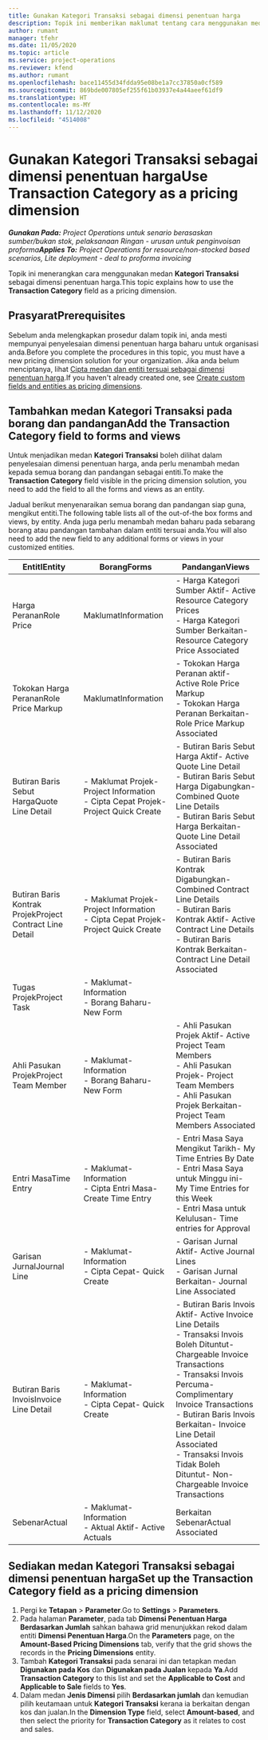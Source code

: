 ```yaml
---
title: Gunakan Kategori Transaksi sebagai dimensi penentuan harga
description: Topik ini memberikan maklumat tentang cara menggunakan medan Kategori Transaksi sebagai dimensi penentuan harga.
author: rumant
manager: tfehr
ms.date: 11/05/2020
ms.topic: article
ms.service: project-operations
ms.reviewer: kfend
ms.author: rumant
ms.openlocfilehash: bace11455d34fdda95e08be1a7cc37850a0cf589
ms.sourcegitcommit: 869bde007805ef255f61b03937e4a44aeef61df9
ms.translationtype: HT
ms.contentlocale: ms-MY
ms.lasthandoff: 11/12/2020
ms.locfileid: "4514008"
---
```

# <a name="use-transaction-category-as-a-pricing-dimension"></a><span data-ttu-id="1e6ea-103">Gunakan Kategori Transaksi sebagai dimensi penentuan harga</span><span class="sxs-lookup"><span data-stu-id="1e6ea-103">Use Transaction Category as a pricing dimension</span></span>


<span data-ttu-id="1e6ea-104">_**Gunakan Pada:** Project Operations untuk senario berasaskan sumber/bukan stok, pelaksanaan Ringan - urusan untuk penginvoisan proforma_</span><span class="sxs-lookup"><span data-stu-id="1e6ea-104">_**Applies To:** Project Operations for resource/non-stocked based scenarios, Lite deployment - deal to proforma invoicing_</span></span>


<span data-ttu-id="1e6ea-105">Topik ini menerangkan cara menggunakan medan **Kategori Transaksi** sebagai dimensi penentuan harga.</span><span class="sxs-lookup"><span data-stu-id="1e6ea-105">This topic explains how to use the **Transaction Category** field as a pricing dimension.</span></span> 

## <a name="prerequisites"></a><span data-ttu-id="1e6ea-106">Prasyarat</span><span class="sxs-lookup"><span data-stu-id="1e6ea-106">Prerequisites</span></span>
<span data-ttu-id="1e6ea-107">Sebelum anda melengkapkan prosedur dalam topik ini, anda mesti mempunyai penyelesaian dimensi penentuan harga baharu untuk organisasi anda.</span><span class="sxs-lookup"><span data-stu-id="1e6ea-107">Before you complete the procedures in this topic, you must have a new pricing dimension solution for your organization.</span></span> <span data-ttu-id="1e6ea-108">Jika anda belum menciptanya, lihat [Cipta medan dan entiti tersuai sebagai dimensi penentuan harga](create-custom-fields-entities-pricing-dimensions.md).</span><span class="sxs-lookup"><span data-stu-id="1e6ea-108">If you haven't already created one, see [Create custom fields and entities as pricing dimensions](create-custom-fields-entities-pricing-dimensions.md).</span></span>

## <a name="add-the-transaction-category-field-to-forms-and-views"></a><span data-ttu-id="1e6ea-109">Tambahkan medan Kategori Transaksi pada borang dan pandangan</span><span class="sxs-lookup"><span data-stu-id="1e6ea-109">Add the Transaction Category field to forms and views</span></span>
<span data-ttu-id="1e6ea-110">Untuk menjadikan medan **Kategori Transaksi** boleh dilihat dalam penyelesaian dimensi penentuan harga, anda perlu menambah medan kepada semua borang dan pandangan sebagai entiti.</span><span class="sxs-lookup"><span data-stu-id="1e6ea-110">To make the **Transaction Category** field visible in the pricing dimension solution, you need to add the field to all the forms and views as an entity.</span></span>

<span data-ttu-id="1e6ea-111">Jadual berikut menyenaraikan semua borang dan pandangan siap guna, mengikut entiti.</span><span class="sxs-lookup"><span data-stu-id="1e6ea-111">The following table lists all of the out-of-the box forms and views, by entity.</span></span> <span data-ttu-id="1e6ea-112">Anda juga perlu menambah medan baharu pada sebarang borang atau pandangan tambahan dalam entiti tersuai anda.</span><span class="sxs-lookup"><span data-stu-id="1e6ea-112">You will also need to add the new field to any additional forms or views in your customized entities.</span></span>

|  <span data-ttu-id="1e6ea-113">EntitI</span><span class="sxs-lookup"><span data-stu-id="1e6ea-113">Entity</span></span>        | <span data-ttu-id="1e6ea-114">Borang</span><span class="sxs-lookup"><span data-stu-id="1e6ea-114">Forms</span></span>     |<span data-ttu-id="1e6ea-115">Pandangan</span><span class="sxs-lookup"><span data-stu-id="1e6ea-115">Views</span></span>        |
| ------------------------------|---------------------------------|----------------------------------|
|  <span data-ttu-id="1e6ea-116">Harga Peranan</span><span class="sxs-lookup"><span data-stu-id="1e6ea-116">Role Price</span></span>| <span data-ttu-id="1e6ea-117">Maklumat</span><span class="sxs-lookup"><span data-stu-id="1e6ea-117">Information</span></span> |<span data-ttu-id="1e6ea-118">- Harga Kategori Sumber Aktif</span><span class="sxs-lookup"><span data-stu-id="1e6ea-118">- Active Resource Category Prices</span></span><br> <span data-ttu-id="1e6ea-119">- Harga Kategori Sumber Berkaitan</span><span class="sxs-lookup"><span data-stu-id="1e6ea-119">- Resource Category Price Associated</span></span> |
|  <span data-ttu-id="1e6ea-120">Tokokan Harga Peranan</span><span class="sxs-lookup"><span data-stu-id="1e6ea-120">Role Price Markup</span></span>| <span data-ttu-id="1e6ea-121">Maklumat</span><span class="sxs-lookup"><span data-stu-id="1e6ea-121">Information</span></span>|<span data-ttu-id="1e6ea-122">- Tokokan Harga Peranan aktif</span><span class="sxs-lookup"><span data-stu-id="1e6ea-122">- Active Role Price Markup</span></span><br><span data-ttu-id="1e6ea-123">- Tokokan Harga Peranan Berkaitan</span><span class="sxs-lookup"><span data-stu-id="1e6ea-123">- Role Price Markup Associated</span></span> |
|  <span data-ttu-id="1e6ea-124">Butiran Baris Sebut Harga</span><span class="sxs-lookup"><span data-stu-id="1e6ea-124">Quote Line Detail</span></span>|<span data-ttu-id="1e6ea-125">- Maklumat Projek</span><span class="sxs-lookup"><span data-stu-id="1e6ea-125">- Project Information</span></span><br><span data-ttu-id="1e6ea-126">- Cipta Cepat Projek</span><span class="sxs-lookup"><span data-stu-id="1e6ea-126">- Project Quick Create</span></span>| <span data-ttu-id="1e6ea-127">- Butiran Baris Sebut Harga Aktif</span><span class="sxs-lookup"><span data-stu-id="1e6ea-127">- Active Quote Line Detail</span></span><br><span data-ttu-id="1e6ea-128">- Butiran Baris Sebut Harga Digabungkan</span><span class="sxs-lookup"><span data-stu-id="1e6ea-128">- Combined Quote Line Details</span></span><br><span data-ttu-id="1e6ea-129">- Butiran Baris Sebut Harga Berkaitan</span><span class="sxs-lookup"><span data-stu-id="1e6ea-129">- Quote Line Detail Associated</span></span> |
|  <span data-ttu-id="1e6ea-130">Butiran Baris Kontrak Projek</span><span class="sxs-lookup"><span data-stu-id="1e6ea-130">Project Contract Line Detail</span></span>|<span data-ttu-id="1e6ea-131">- Maklumat Projek</span><span class="sxs-lookup"><span data-stu-id="1e6ea-131">- Project Information</span></span><br><span data-ttu-id="1e6ea-132">- Cipta Cepat Projek</span><span class="sxs-lookup"><span data-stu-id="1e6ea-132">- Project Quick Create</span></span>|<span data-ttu-id="1e6ea-133">- Butiran Baris Kontrak Digabungkan</span><span class="sxs-lookup"><span data-stu-id="1e6ea-133">- Combined Contract Line Details</span></span><br><span data-ttu-id="1e6ea-134">- Butiran Baris Kontrak Aktif</span><span class="sxs-lookup"><span data-stu-id="1e6ea-134">- Active Contract Line Details</span></span><br><span data-ttu-id="1e6ea-135">- Butiran Baris Kontrak Berkaitan</span><span class="sxs-lookup"><span data-stu-id="1e6ea-135">- Contract Line Detail Associated</span></span> |
|  <span data-ttu-id="1e6ea-136">Tugas Projek</span><span class="sxs-lookup"><span data-stu-id="1e6ea-136">Project Task</span></span>|<span data-ttu-id="1e6ea-137">- Maklumat</span><span class="sxs-lookup"><span data-stu-id="1e6ea-137">- Information</span></span><br><span data-ttu-id="1e6ea-138">- Borang Baharu</span><span class="sxs-lookup"><span data-stu-id="1e6ea-138">- New Form</span></span>| &nbsp; |
|  <span data-ttu-id="1e6ea-139">Ahli Pasukan Projek</span><span class="sxs-lookup"><span data-stu-id="1e6ea-139">Project Team Member</span></span>|<span data-ttu-id="1e6ea-140">- Maklumat</span><span class="sxs-lookup"><span data-stu-id="1e6ea-140">- Information</span></span><br><span data-ttu-id="1e6ea-141">- Borang Baharu</span><span class="sxs-lookup"><span data-stu-id="1e6ea-141">- New Form</span></span>|<span data-ttu-id="1e6ea-142">- Ahli Pasukan Projek Aktif</span><span class="sxs-lookup"><span data-stu-id="1e6ea-142">- Active Project Team Members</span></span><br><span data-ttu-id="1e6ea-143">- Ahli Pasukan Projek</span><span class="sxs-lookup"><span data-stu-id="1e6ea-143">- Project Team Members</span></span><br><span data-ttu-id="1e6ea-144">- Ahli Pasukan Projek Berkaitan</span><span class="sxs-lookup"><span data-stu-id="1e6ea-144">- Project Team Members Associated</span></span> |
|  <span data-ttu-id="1e6ea-145">Entri Masa</span><span class="sxs-lookup"><span data-stu-id="1e6ea-145">Time Entry</span></span>|<span data-ttu-id="1e6ea-146">- Maklumat</span><span class="sxs-lookup"><span data-stu-id="1e6ea-146">- Information</span></span><br><span data-ttu-id="1e6ea-147">- Cipta Entri Masa</span><span class="sxs-lookup"><span data-stu-id="1e6ea-147">- Create Time Entry</span></span>|<span data-ttu-id="1e6ea-148">- Entri Masa Saya Mengikut Tarikh</span><span class="sxs-lookup"><span data-stu-id="1e6ea-148">- My Time Entries By Date</span></span><br><span data-ttu-id="1e6ea-149">- Entri Masa Saya untuk Minggu ini</span><span class="sxs-lookup"><span data-stu-id="1e6ea-149">- My Time Entries for this Week</span></span><br><span data-ttu-id="1e6ea-150">- Entri Masa untuk Kelulusan</span><span class="sxs-lookup"><span data-stu-id="1e6ea-150">- Time entries for Approval</span></span>|
|  <span data-ttu-id="1e6ea-151">Garisan Jurnal</span><span class="sxs-lookup"><span data-stu-id="1e6ea-151">Journal Line</span></span>|<span data-ttu-id="1e6ea-152">- Maklumat</span><span class="sxs-lookup"><span data-stu-id="1e6ea-152">- Information</span></span><br><span data-ttu-id="1e6ea-153">- Cipta Cepat</span><span class="sxs-lookup"><span data-stu-id="1e6ea-153">- Quick Create</span></span>|<span data-ttu-id="1e6ea-154">- Garisan Jurnal Aktif</span><span class="sxs-lookup"><span data-stu-id="1e6ea-154">- Active Journal Lines</span></span><br><span data-ttu-id="1e6ea-155">- Garisan Jurnal Berkaitan</span><span class="sxs-lookup"><span data-stu-id="1e6ea-155">- Journal Line Associated</span></span>|
|  <span data-ttu-id="1e6ea-156">Butiran Baris Invois</span><span class="sxs-lookup"><span data-stu-id="1e6ea-156">Invoice Line Detail</span></span>|<span data-ttu-id="1e6ea-157">- Maklumat</span><span class="sxs-lookup"><span data-stu-id="1e6ea-157">- Information</span></span><br><span data-ttu-id="1e6ea-158">- Cipta Cepat</span><span class="sxs-lookup"><span data-stu-id="1e6ea-158">- Quick Create</span></span>|<span data-ttu-id="1e6ea-159">- Butiran Baris Invois Aktif</span><span class="sxs-lookup"><span data-stu-id="1e6ea-159">- Active Invoice Line Details</span></span><br><span data-ttu-id="1e6ea-160">- Transaksi Invois Boleh Dituntut</span><span class="sxs-lookup"><span data-stu-id="1e6ea-160">- Chargeable Invoice Transactions</span></span><br><span data-ttu-id="1e6ea-161">- Transaksi Invois Percuma</span><span class="sxs-lookup"><span data-stu-id="1e6ea-161">- Complimentary Invoice Transactions</span></span><br><span data-ttu-id="1e6ea-162">- Butiran Baris Invois Berkaitan</span><span class="sxs-lookup"><span data-stu-id="1e6ea-162">- Invoice Line Detail Associated</span></span> <br><span data-ttu-id="1e6ea-163">- Transaksi Invois Tidak Boleh Dituntut</span><span class="sxs-lookup"><span data-stu-id="1e6ea-163">- Non-Chargeable Invoice Transactions</span></span>|
|  <span data-ttu-id="1e6ea-164">Sebenar</span><span class="sxs-lookup"><span data-stu-id="1e6ea-164">Actual</span></span>|<span data-ttu-id="1e6ea-165">- Maklumat</span><span class="sxs-lookup"><span data-stu-id="1e6ea-165">- Information</span></span><br><span data-ttu-id="1e6ea-166">- Aktual Aktif</span><span class="sxs-lookup"><span data-stu-id="1e6ea-166">- Active Actuals</span></span>| <span data-ttu-id="1e6ea-167">Berkaitan Sebenar</span><span class="sxs-lookup"><span data-stu-id="1e6ea-167">Actual Associated</span></span> |

## <a name="set-up-the-transaction-category-field-as-a-pricing-dimension"></a><span data-ttu-id="1e6ea-168">Sediakan medan Kategori Transaksi sebagai dimensi penentuan harga</span><span class="sxs-lookup"><span data-stu-id="1e6ea-168">Set up the Transaction Category field as a pricing dimension</span></span>

1. <span data-ttu-id="1e6ea-169">Pergi ke **Tetapan** > **Parameter**.</span><span class="sxs-lookup"><span data-stu-id="1e6ea-169">Go to **Settings** > **Parameters**.</span></span> 
2. <span data-ttu-id="1e6ea-170">Pada halaman **Parameter**, pada tab **Dimensi Penentuan Harga Berdasarkan Jumlah** sahkan bahawa grid menunjukkan rekod dalam entiti **Dimensi Penentuan Harga**.</span><span class="sxs-lookup"><span data-stu-id="1e6ea-170">On the **Parameters** page, on the **Amount-Based Pricing Dimensions** tab, verify that the grid shows the records in the **Pricing Dimensions** entity.</span></span>
3. <span data-ttu-id="1e6ea-171">Tambah **Kategori Transaksi** pada senarai ini dan tetapkan medan **Digunakan pada Kos** dan **Digunakan pada Jualan** kepada **Ya**.</span><span class="sxs-lookup"><span data-stu-id="1e6ea-171">Add **Transaction Category** to this list and set the **Applicable to Cost** and **Applicable to Sale** fields to **Yes**.</span></span>
4. <span data-ttu-id="1e6ea-172">Dalam medan **Jenis Dimensi** pilih **Berdasarkan jumlah** dan kemudian pilih keutamaan untuk **Kategori Transaksi** kerana ia berkaitan dengan kos dan jualan.</span><span class="sxs-lookup"><span data-stu-id="1e6ea-172">In the **Dimension Type** field, select **Amount-based**, and then select the priority for **Transaction Category** as it relates to cost and sales.</span></span>
